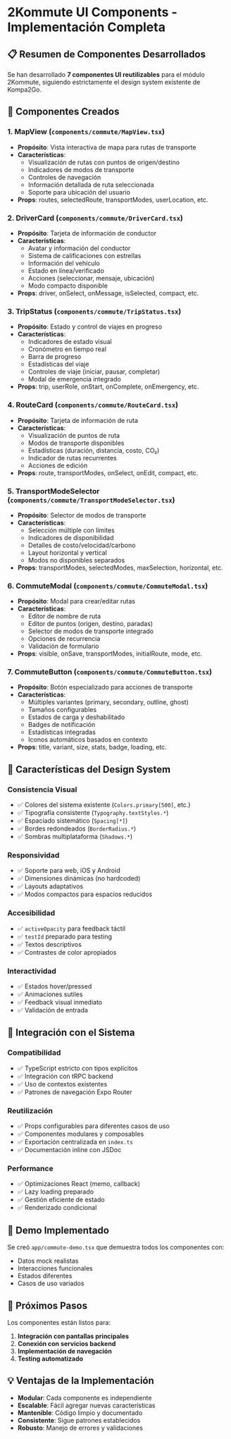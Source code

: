 # 2Kommute UI Components - Implementación Completa

## 📋 Resumen de Componentes Desarrollados

Se han desarrollado **7 componentes UI reutilizables** para el módulo 2Kommute, siguiendo estrictamente el design system existente de Kompa2Go.

## 🎨 Componentes Creados

### 1. **MapView** (`components/commute/MapView.tsx`)
- **Propósito**: Vista interactiva de mapa para rutas de transporte
- **Características**:
  - Visualización de rutas con puntos de origen/destino
  - Indicadores de modos de transporte
  - Controles de navegación
  - Información detallada de ruta seleccionada
  - Soporte para ubicación del usuario
- **Props**: routes, selectedRoute, transportModes, userLocation, etc.

### 2. **DriverCard** (`components/commute/DriverCard.tsx`)
- **Propósito**: Tarjeta de información de conductor
- **Características**:
  - Avatar y información del conductor
  - Sistema de calificaciones con estrellas
  - Información del vehículo
  - Estado en línea/verificado
  - Acciones (seleccionar, mensaje, ubicación)
  - Modo compacto disponible
- **Props**: driver, onSelect, onMessage, isSelected, compact, etc.

### 3. **TripStatus** (`components/commute/TripStatus.tsx`)
- **Propósito**: Estado y control de viajes en progreso
- **Características**:
  - Indicadores de estado visual
  - Cronómetro en tiempo real
  - Barra de progreso
  - Estadísticas del viaje
  - Controles de viaje (iniciar, pausar, completar)
  - Modal de emergencia integrado
- **Props**: trip, userRole, onStart, onComplete, onEmergency, etc.

### 4. **RouteCard** (`components/commute/RouteCard.tsx`)
- **Propósito**: Tarjeta de información de ruta
- **Características**:
  - Visualización de puntos de ruta
  - Modos de transporte disponibles
  - Estadísticas (duración, distancia, costo, CO₂)
  - Indicador de rutas recurrentes
  - Acciones de edición
- **Props**: route, transportModes, onSelect, onEdit, compact, etc.

### 5. **TransportModeSelector** (`components/commute/TransportModeSelector.tsx`)
- **Propósito**: Selector de modos de transporte
- **Características**:
  - Selección múltiple con límites
  - Indicadores de disponibilidad
  - Detalles de costo/velocidad/carbono
  - Layout horizontal y vertical
  - Modos no disponibles separados
- **Props**: transportModes, selectedModes, maxSelection, horizontal, etc.

### 6. **CommuteModal** (`components/commute/CommuteModal.tsx`)
- **Propósito**: Modal para crear/editar rutas
- **Características**:
  - Editor de nombre de ruta
  - Editor de puntos (origen, destino, paradas)
  - Selector de modos de transporte integrado
  - Opciones de recurrencia
  - Validación de formulario
- **Props**: visible, onSave, transportModes, initialRoute, mode, etc.

### 7. **CommuteButton** (`components/commute/CommuteButton.tsx`)
- **Propósito**: Botón especializado para acciones de transporte
- **Características**:
  - Múltiples variantes (primary, secondary, outline, ghost)
  - Tamaños configurables
  - Estados de carga y deshabilitado
  - Badges de notificación
  - Estadísticas integradas
  - Iconos automáticos basados en contexto
- **Props**: title, variant, size, stats, badge, loading, etc.

## 🎯 Características del Design System

### **Consistencia Visual**
- ✅ Colores del sistema existente (`Colors.primary[500]`, etc.)
- ✅ Tipografía consistente (`Typography.textStyles.*`)
- ✅ Espaciado sistemático (`Spacing[*]`)
- ✅ Bordes redondeados (`BorderRadius.*`)
- ✅ Sombras multiplataforma (`Shadows.*`)

### **Responsividad**
- ✅ Soporte para web, iOS y Android
- ✅ Dimensiones dinámicas (no hardcoded)
- ✅ Layouts adaptativos
- ✅ Modos compactos para espacios reducidos

### **Accesibilidad**
- ✅ `activeOpacity` para feedback táctil
- ✅ `testId` preparado para testing
- ✅ Textos descriptivos
- ✅ Contrastes de color apropiados

### **Interactividad**
- ✅ Estados hover/pressed
- ✅ Animaciones sutiles
- ✅ Feedback visual inmediato
- ✅ Validación de entrada

## 🔧 Integración con el Sistema

### **Compatibilidad**
- ✅ TypeScript estricto con tipos explícitos
- ✅ Integración con tRPC backend
- ✅ Uso de contextos existentes
- ✅ Patrones de navegación Expo Router

### **Reutilización**
- ✅ Props configurables para diferentes casos de uso
- ✅ Componentes modulares y composables
- ✅ Exportación centralizada en `index.ts`
- ✅ Documentación inline con JSDoc

### **Performance**
- ✅ Optimizaciones React (memo, callback)
- ✅ Lazy loading preparado
- ✅ Gestión eficiente de estado
- ✅ Renderizado condicional

## 📱 Demo Implementado

Se creó `app/commute-demo.tsx` que demuestra todos los componentes con:
- Datos mock realistas
- Interacciones funcionales
- Estados diferentes
- Casos de uso variados

## 🚀 Próximos Pasos

Los componentes están listos para:
1. **Integración con pantallas principales**
2. **Conexión con servicios backend**
3. **Implementación de navegación**
4. **Testing automatizado**

## 💡 Ventajas de la Implementación

- **Modular**: Cada componente es independiente
- **Escalable**: Fácil agregar nuevas características
- **Mantenible**: Código limpio y documentado
- **Consistente**: Sigue patrones establecidos
- **Robusto**: Manejo de errores y validaciones